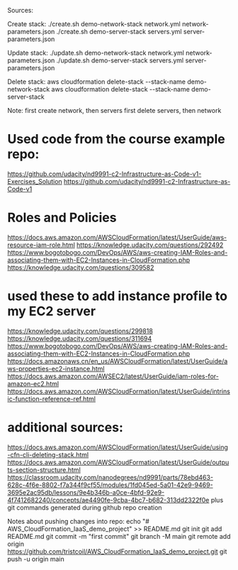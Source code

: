 Sources:

Create stack:
./create.sh demo-network-stack network.yml network-parameters.json
./create.sh demo-server-stack servers.yml server-parameters.json


Update stack:
./update.sh demo-network-stack network.yml network-parameters.json
./update.sh demo-server-stack servers.yml server-parameters.json


Delete stack:
aws cloudformation delete-stack --stack-name demo-network-stack
aws cloudformation delete-stack --stack-name demo-server-stack

Note:
first create network, then servers
first delete servers, then network



# Used code from the course example repo:
https://github.com/udacity/nd9991-c2-Infrastructure-as-Code-v1-Exercises_Solution
https://github.com/udacity/nd9991-c2-Infrastructure-as-Code-v1

# Roles and Policies
https://docs.aws.amazon.com/AWSCloudFormation/latest/UserGuide/aws-resource-iam-role.html
https://knowledge.udacity.com/questions/292492
https://www.bogotobogo.com/DevOps/AWS/aws-creating-IAM-Roles-and-associating-them-with-EC2-Instances-in-CloudFormation.php
https://knowledge.udacity.com/questions/309582

# used these to add instance profile to my EC2 server 
https://knowledge.udacity.com/questions/299818
https://knowledge.udacity.com/questions/311694
https://www.bogotobogo.com/DevOps/AWS/aws-creating-IAM-Roles-and-associating-them-with-EC2-Instances-in-CloudFormation.php
https://docs.amazonaws.cn/en_us/AWSCloudFormation/latest/UserGuide/aws-properties-ec2-instance.html
https://docs.aws.amazon.com/AWSEC2/latest/UserGuide/iam-roles-for-amazon-ec2.html
https://docs.aws.amazon.com/AWSCloudFormation/latest/UserGuide/intrinsic-function-reference-ref.html

# additional sources:
https://docs.aws.amazon.com/AWSCloudFormation/latest/UserGuide/using-cfn-cli-deleting-stack.html
https://docs.aws.amazon.com/AWSCloudFormation/latest/UserGuide/outputs-section-structure.html
https://classroom.udacity.com/nanodegrees/nd9991/parts/78ebd463-628c-4f6e-8802-f7a344f9cf55/modules/1fd045ed-5a01-42e9-9469-3695e2ac95db/lessons/9e4b346b-a0ce-4bfd-92e9-4f7412682240/concepts/ae4490fe-9cba-4bc7-b682-313dd2322f0e
plus git commands generated during github repo creation



Notes about pushing changes into repo:
echo "# AWS_CloudFormation_IaaS_demo_project" >> README.md
git init
git add README.md
git commit -m "first commit"
git branch -M main
git remote add origin https://github.com/tristcoil/AWS_CloudFormation_IaaS_demo_project.git
git push -u origin main






